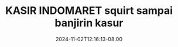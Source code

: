 --- 
title: "KASIR INDOMARET squirt sampai banjirin kasur"
description: "  bokeh KASIR INDOMARET squirt sampai banjirin kasur durasi panjang full vidio  "
date: 2024-11-02T12:16:13-08:00
file_code: "lu903lk1deqa"
draft: false
cover: "8d3s8zt8ri0m6gr4.jpg"
tags: ["KASIR", "INDOMARET", "squirt", "sampai", "banjirin", "kasur", "bokep-indo", "bokep-viral", "bokep-ig"]
length: 324
fld_id: "1391164"
foldername: ".HijabKasir18Video"
categories: [".HijabKasir18Video"]
views: 196
---
